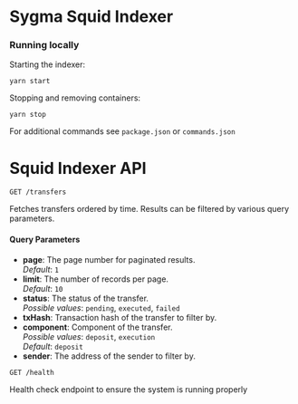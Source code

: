 # Sygma Squid Indexer

### Running locally 

Starting the indexer:

`yarn start`

Stopping and removing containers: 

`yarn stop`

For additional commands see `package.json` or `commands.json`


# Squid Indexer API

`GET /transfers`

Fetches transfers ordered by time. Results can be filtered by various query parameters. 

#### Query Parameters
- **page**: The page number for paginated results. <br/> *Default*: `1`
- **limit**: The number of records per page.<br/> *Default*: `10`
- **status**: The status of the transfer.<br/> *Possible values*: `pending`, `executed`, `failed`
- **txHash**: Transaction hash of the transfer to filter by.
- **component**: Component of the transfer.<br/> *Possible values*: `deposit`, `execution`<br/> *Default*: `deposit`
- **sender**: The address of the sender to filter by.

`GET /health`

Health check endpoint to ensure the system is running properly 
